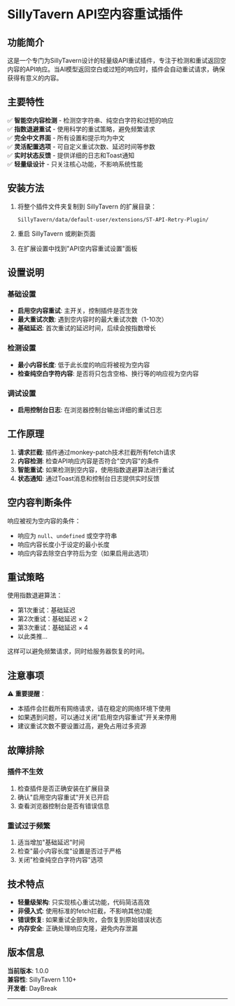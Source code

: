 # SillyTavern API空内容重试插件

## 功能简介

这是一个专门为SillyTavern设计的轻量级API重试插件，专注于检测和重试返回空内容的API响应。当AI模型返回空白或过短的响应时，插件会自动重试请求，确保获得有意义的内容。

## 主要特性

✅ **智能空内容检测** - 检测空字符串、纯空白字符和过短的响应  
✅ **指数退避重试** - 使用科学的重试策略，避免频繁请求  
✅ **完全中文界面** - 所有设置和提示均为中文  
✅ **灵活配置选项** - 可自定义重试次数、延迟时间等参数  
✅ **实时状态反馈** - 提供详细的日志和Toast通知  
✅ **轻量级设计** - 只关注核心功能，不影响系统性能  

## 安装方法

1. 将整个插件文件夹复制到 SillyTavern 的扩展目录：
   ```
   SillyTavern/data/default-user/extensions/ST-API-Retry-Plugin/
   ```

2. 重启 SillyTavern 或刷新页面

3. 在扩展设置中找到"API空内容重试设置"面板

## 设置说明

### 基础设置
- **启用空内容重试**: 主开关，控制插件是否生效
- **最大重试次数**: 遇到空内容时的最大重试次数（1-10次）
- **基础延迟**: 首次重试的延迟时间，后续会按指数增长

### 检测设置
- **最小内容长度**: 低于此长度的响应将被视为空内容
- **检查纯空白字符内容**: 是否将只包含空格、换行等的响应视为空内容

### 调试设置
- **启用控制台日志**: 在浏览器控制台输出详细的重试日志

## 工作原理

1. **请求拦截**: 插件通过monkey-patch技术拦截所有fetch请求
2. **内容检测**: 检查API响应内容是否符合"空内容"的条件
3. **智能重试**: 如果检测到空内容，使用指数退避算法进行重试
4. **状态通知**: 通过Toast消息和控制台日志提供实时反馈

## 空内容判断条件

响应被视为空内容的条件：
- 响应为 `null`、`undefined` 或空字符串
- 响应内容长度小于设定的最小长度
- 响应内容去除空白字符后为空（如果启用此选项）

## 重试策略

使用指数退避算法：
- 第1次重试：基础延迟
- 第2次重试：基础延迟 × 2
- 第3次重试：基础延迟 × 4
- 以此类推...

这样可以避免频繁请求，同时给服务器恢复的时间。

## 注意事项

⚠️ **重要提醒**：
- 本插件会拦截所有网络请求，请在稳定的网络环境下使用
- 如果遇到问题，可以通过关闭"启用空内容重试"开关来停用
- 建议重试次数不要设置过高，避免占用过多资源

## 故障排除

### 插件不生效
1. 检查插件是否正确安装在扩展目录
2. 确认"启用空内容重试"开关已开启
3. 查看浏览器控制台是否有错误信息

### 重试过于频繁
1. 适当增加"基础延迟"时间
2. 检查"最小内容长度"设置是否过于严格
3. 关闭"检查纯空白字符内容"选项

## 技术特点

- **轻量级架构**: 只实现核心重试功能，代码简洁高效
- **非侵入式**: 使用标准的fetch拦截，不影响其他功能
- **错误恢复**: 如果重试全部失败，会恢复到原始错误状态
- **内存安全**: 正确处理响应克隆，避免内存泄漏

## 版本信息

**当前版本**: 1.0.0  
**兼容性**: SillyTavern 1.10+  
**开发者**: DayBreak 

---

